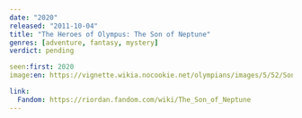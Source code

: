 ```yaml
---
date: "2020"
released: "2011-10-04"
title: "The Heroes of Olympus: The Son of Neptune"
genres: [adventure, fantasy, mystery]
verdict: pending

seen:first: 2020
image:en: https://vignette.wikia.nocookie.net/olympians/images/5/52/Son_of_Neptune_Final_Cover.jpg/revision/latest?cb=20110616135105

link:
  Fandom: https://riordan.fandom.com/wiki/The_Son_of_Neptune
---
```

